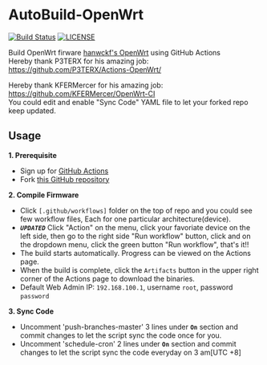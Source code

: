 # AutoBuild-OpenWrt
[![Build Status](https://img.shields.io/github/actions/workflow/status/0x032c/build-openwrt/x86_64-main.yml?style=flat&logo=github)](https://github.com/0x032c/build-openwrt/actions/workflows/x86_64-main.yml)
[![LICENSE](https://img.shields.io/github/license/mashape/apistatus.svg?style=flat&logo=github&label=LICENSE)](https://github.com/0x032c/build-openwrt/blob/master/LICENSE)

Build OpenWrt firware [hanwckf's OpenWrt](https://github.com/hanwckf/immortalwrt-mt798x) using GitHub Actions  
Hereby thank P3TERX for his amazing job: https://github.com/P3TERX/Actions-OpenWrt/  

Hereby thank KFERMercer for his amazing job: https://github.com/KFERMercer/OpenWrt-CI  
You could edit and enable "Sync Code" YAML file to let your forked repo keep updated.

## Usage

**1. Prerequisite**
  - Sign up for [GitHub Actions](https://github.com/features/actions/signup)
  - Fork [this GitHub repository](https://github.com/0x032c/build-openwrt)
    
**2. Compile Firmware**
  - Click `[.github/workflows]` folder on the top of repo and you could see few workflow files, Each for one particular architecture(device).
  - ***`UPDATED`*** Click "Action" on the menu, click your favoriate device on the left side, then go to the right side "Run workflow" button, click and on the dropdown menu, click the green button "Run workflow", that's it!!
  - The build starts automatically. Progress can be viewed on the Actions page.
  - When the build is complete, click the `Artifacts` button in the upper right corner of the Actions page to download the binaries.
  - Default Web Admin IP: `192.168.100.1`, username `root`, password `password`

**3. Sync Code**
  - Uncomment 'push-branches-master' 3 lines under **`On`** section and commit changes to let the script sync the code once for you.
  - Uncomment 'schedule-cron' 2 lines under **`On`** section and commit changes to let the script sync the code everyday on 3 am[UTC +8]